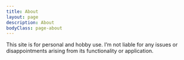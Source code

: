 ```yaml
---
title: About
layout: page
description: About
bodyClass: page-about
---
```

This site is for personal and hobby use. I’m not liable for any issues or disappointments arising from its functionality or application.
